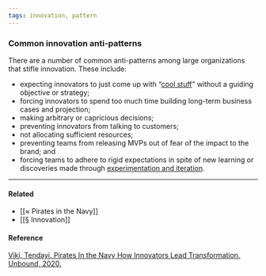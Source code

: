 ```yaml
---
tags: innovation, pattern
---
```


### Common innovation anti-patterns

There are a number of common anti-patterns among large organizations that stifle innovation. These include:

- expecting innovators to just come up with “[cool stuff](https://publish.obsidian.md/mobydiction/notes/%C2%B6+Innovation+theater)” without a guiding objective or strategy;
- forcing innovators to spend too much time building long-term business cases and projection;
- making arbitrary or capricious decisions;
- preventing innovators from talking to customers;
- not allocating sufficient resources;
- preventing teams from releasing MVPs out of fear of the impact to the brand; and
- forcing teams to adhere to rigid expectations in spite of new learning or discoveries made through [experimentation and iteration](https://publish.obsidian.md/mobydiction/notes/De-risk+innovation+by+making+smaller+bets).

---

#### Related

- [[≈ Pirates in the Navy]]
- [[§ Innovation]]

#### Reference

[Viki, Tendayi. Pirates In the Navy How Innovators Lead Transformation. Unbound, 2020.](https://publish.obsidian.md/mobydiction/notes/%E2%89%88+Viki+-+Pirates+in+the+Navy)
